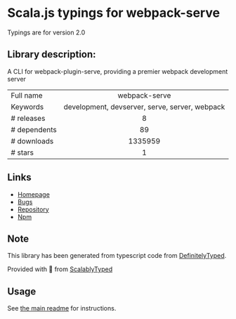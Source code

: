 
# Scala.js typings for webpack-serve

Typings are for version 2.0

## Library description:
A CLI for webpack-plugin-serve, providing a premier webpack development server

|                    |                 |
| ------------------ | :-------------: |
| Full name          | webpack-serve |
| Keywords           | development, devserver, serve, server, webpack |
| # releases         | 8 |
| # dependents       | 89 |
| # downloads        | 1335959 |
| # stars            | 1 |

## Links
- [Homepage](https://github.com/shellscape/webpack-serve)
- [Bugs](https://github.com/shellscape/webpack-serve/issues)
- [Repository](https://github.com/shellscape/webpack-serve)
- [Npm](https://www.npmjs.com/package/webpack-serve)
    


## Note
This library has been generated from typescript code from [DefinitelyTyped](https://definitelytyped.org).

Provided with :purple_heart: from [ScalablyTyped](https://github.com/oyvindberg/ScalablyTyped)

## Usage
See [the main readme](../../readme.md) for instructions.


